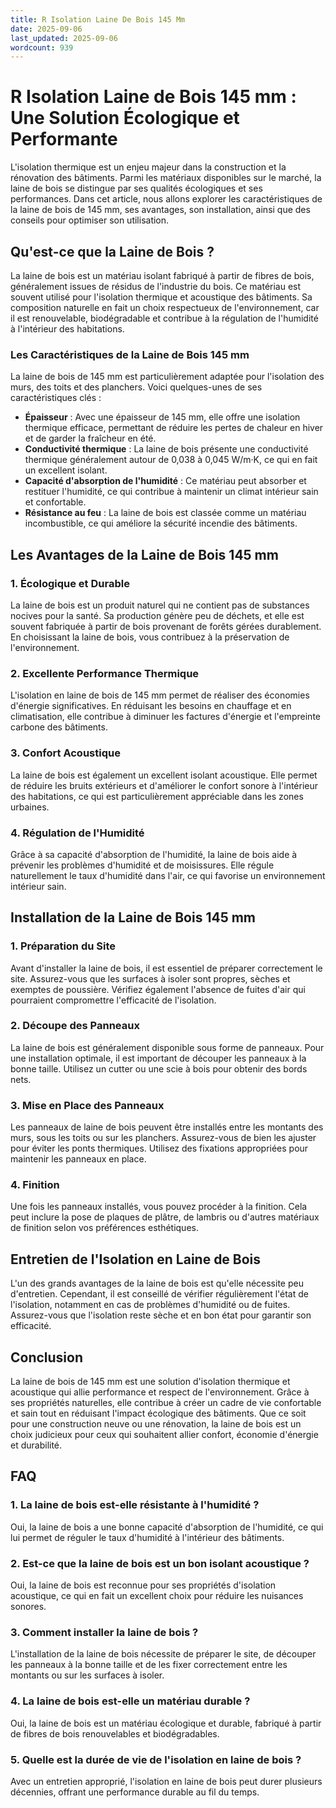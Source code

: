 ```yaml
---
title: R Isolation Laine De Bois 145 Mm
date: 2025-09-06
last_updated: 2025-09-06
wordcount: 939
---
```


# R Isolation Laine de Bois 145 mm : Une Solution Écologique et Performante

L'isolation thermique est un enjeu majeur dans la construction et la rénovation des bâtiments. Parmi les matériaux disponibles sur le marché, la laine de bois se distingue par ses qualités écologiques et ses performances. Dans cet article, nous allons explorer les caractéristiques de la laine de bois de 145 mm, ses avantages, son installation, ainsi que des conseils pour optimiser son utilisation.

## Qu'est-ce que la Laine de Bois ?

La laine de bois est un matériau isolant fabriqué à partir de fibres de bois, généralement issues de résidus de l'industrie du bois. Ce matériau est souvent utilisé pour l'isolation thermique et acoustique des bâtiments. Sa composition naturelle en fait un choix respectueux de l'environnement, car il est renouvelable, biodégradable et contribue à la régulation de l'humidité à l'intérieur des habitations.

### Les Caractéristiques de la Laine de Bois 145 mm

La laine de bois de 145 mm est particulièrement adaptée pour l'isolation des murs, des toits et des planchers. Voici quelques-unes de ses caractéristiques clés :

- **Épaisseur** : Avec une épaisseur de 145 mm, elle offre une isolation thermique efficace, permettant de réduire les pertes de chaleur en hiver et de garder la fraîcheur en été.
- **Conductivité thermique** : La laine de bois présente une conductivité thermique généralement autour de 0,038 à 0,045 W/m·K, ce qui en fait un excellent isolant.
- **Capacité d'absorption de l'humidité** : Ce matériau peut absorber et restituer l'humidité, ce qui contribue à maintenir un climat intérieur sain et confortable.
- **Résistance au feu** : La laine de bois est classée comme un matériau incombustible, ce qui améliore la sécurité incendie des bâtiments.

## Les Avantages de la Laine de Bois 145 mm

### 1. Écologique et Durable

La laine de bois est un produit naturel qui ne contient pas de substances nocives pour la santé. Sa production génère peu de déchets, et elle est souvent fabriquée à partir de bois provenant de forêts gérées durablement. En choisissant la laine de bois, vous contribuez à la préservation de l'environnement.

### 2. Excellente Performance Thermique

L'isolation en laine de bois de 145 mm permet de réaliser des économies d'énergie significatives. En réduisant les besoins en chauffage et en climatisation, elle contribue à diminuer les factures d'énergie et l'empreinte carbone des bâtiments.

### 3. Confort Acoustique

La laine de bois est également un excellent isolant acoustique. Elle permet de réduire les bruits extérieurs et d'améliorer le confort sonore à l'intérieur des habitations, ce qui est particulièrement appréciable dans les zones urbaines.

### 4. Régulation de l'Humidité

Grâce à sa capacité d'absorption de l'humidité, la laine de bois aide à prévenir les problèmes d'humidité et de moisissures. Elle régule naturellement le taux d'humidité dans l'air, ce qui favorise un environnement intérieur sain.

## Installation de la Laine de Bois 145 mm

### 1. Préparation du Site

Avant d'installer la laine de bois, il est essentiel de préparer correctement le site. Assurez-vous que les surfaces à isoler sont propres, sèches et exemptes de poussière. Vérifiez également l'absence de fuites d'air qui pourraient compromettre l'efficacité de l'isolation.

### 2. Découpe des Panneaux

La laine de bois est généralement disponible sous forme de panneaux. Pour une installation optimale, il est important de découper les panneaux à la bonne taille. Utilisez un cutter ou une scie à bois pour obtenir des bords nets.

### 3. Mise en Place des Panneaux

Les panneaux de laine de bois peuvent être installés entre les montants des murs, sous les toits ou sur les planchers. Assurez-vous de bien les ajuster pour éviter les ponts thermiques. Utilisez des fixations appropriées pour maintenir les panneaux en place.

### 4. Finition

Une fois les panneaux installés, vous pouvez procéder à la finition. Cela peut inclure la pose de plaques de plâtre, de lambris ou d'autres matériaux de finition selon vos préférences esthétiques.

## Entretien de l'Isolation en Laine de Bois

L'un des grands avantages de la laine de bois est qu'elle nécessite peu d'entretien. Cependant, il est conseillé de vérifier régulièrement l'état de l'isolation, notamment en cas de problèmes d'humidité ou de fuites. Assurez-vous que l'isolation reste sèche et en bon état pour garantir son efficacité.

## Conclusion

La laine de bois de 145 mm est une solution d'isolation thermique et acoustique qui allie performance et respect de l'environnement. Grâce à ses propriétés naturelles, elle contribue à créer un cadre de vie confortable et sain tout en réduisant l'impact écologique des bâtiments. Que ce soit pour une construction neuve ou une rénovation, la laine de bois est un choix judicieux pour ceux qui souhaitent allier confort, économie d'énergie et durabilité.

## FAQ

### 1. La laine de bois est-elle résistante à l'humidité ?

Oui, la laine de bois a une bonne capacité d'absorption de l'humidité, ce qui lui permet de réguler le taux d'humidité à l'intérieur des bâtiments.

### 2. Est-ce que la laine de bois est un bon isolant acoustique ?

Oui, la laine de bois est reconnue pour ses propriétés d'isolation acoustique, ce qui en fait un excellent choix pour réduire les nuisances sonores.

### 3. Comment installer la laine de bois ?

L'installation de la laine de bois nécessite de préparer le site, de découper les panneaux à la bonne taille et de les fixer correctement entre les montants ou sur les surfaces à isoler.

### 4. La laine de bois est-elle un matériau durable ?

Oui, la laine de bois est un matériau écologique et durable, fabriqué à partir de fibres de bois renouvelables et biodégradables.

### 5. Quelle est la durée de vie de l'isolation en laine de bois ?

Avec un entretien approprié, l'isolation en laine de bois peut durer plusieurs décennies, offrant une performance durable au fil du temps.